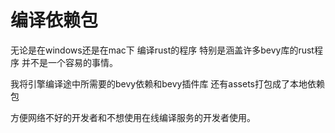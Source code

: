 # 编译依赖包
无论是在windows还是在mac下 编译rust的程序 特别是涵盖许多bevy库的rust程序 并不是一个容易的事情。

我将引擎编译途中所需要的bevy依赖和bevy插件库 还有assets打包成了本地依赖包

方便网络不好的开发者和不想使用在线编译服务的开发者使用。